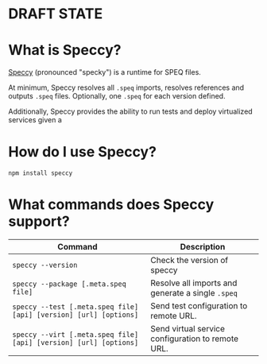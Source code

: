 # DRAFT STATE

# What is Speccy?
[Speccy](https://speccy.dev) (pronounced "specky") is a runtime for SPEQ files.

At minimum, Speccy resolves all `.speq` imports, resolves references and outputs `.speq` files. Optionally, one `.speq` for each version defined.

Additionally, Speccy provides the ability to run tests and deploy virtualized services given a

# How do I use Speccy?

`npm install speccy`

# What commands does Speccy support?

| Command | Description  |
|--|--|
|`speccy --version` |Check the version of speccy|
|`speccy --package [.meta.speq file]` |Resolve all imports and generate a single `.speq`  |
|`speccy --test [.meta.speq file] [api] [version] [url] [options]` |Send test configuration to remote URL.|
|`speccy --virt [.meta.speq file] [api] [version] [url] [options]` |Send virtual service configuration to remote URL.|